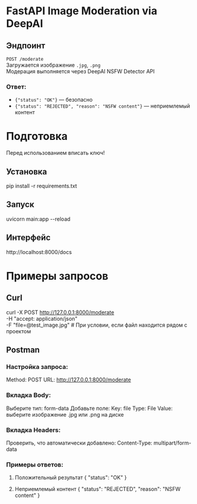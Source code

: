 # FastAPI Image Moderation via DeepAI

## Эндпоинт
`POST /moderate`  
Загружается изображение `.jpg`, `.png`  
Модерация выполняется через DeepAI NSFW Detector API

### Ответ:
- `{"status": "OK"}` — безопасно
- `{"status": "REJECTED", "reason": "NSFW content"}` — неприемлемый контент

# Подготовка
Перед использованием вписать ключ!

## Установка
pip install -r requirements.txt

## Запуск 
uvicorn main:app --reload

## Интерфейс
http://localhost:8000/docs

# Примеры запросов

## Curl
curl -X POST http://127.0.0.1:8000/moderate \
  -H "accept: application/json" \
  -F "file=@test_image.jpg" # При условии, если файл находится рядом с проектом

## Postman

### Настройка запроса:
Method: POST
URL: http://127.0.0.1:8000/moderate

### Вкладка Body:
Выберите тип: form-data
Добавьте поле:
Key: file
Type: File
Value: выберите изображение .jpg или .png на диске

### Вкладка Headers:
Проверить, что автоматически добавлено:
Content-Type: multipart/form-data

### Примеры ответов:
1. Положительный результат
{
  "status": "OK"
}

2. Неприемлемый контент
{
  "status": "REJECTED",
  "reason": "NSFW content"
}
